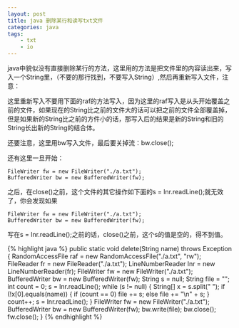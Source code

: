 ```yaml
---
layout: post
title: java 删除某行和读写txt文件
categories: java
tags: 
    - txt
    - io
---
```


java中貌似没有直接删除某行的方法，这里用的方法是把文件里的内容读出来，写入一个String里，（不要的那行找到，不要写入String）,然后再重新写入文件，注意：

这里重新写入不要用下面的raf的方法写入，因为这里的raf写入是从头开始覆盖之前的文件，如果现在的String比之前的文件大的话可以把之前的文件全部覆盖掉，但是如果新的String比之前的方件小的话，那写入后的结果是新的String和旧的String长出新的String的结合体。

还要注意，这里用bw写入文件，最后要关掉流：bw.close();

还有这里一旦开始：

	FileWriter fw = new FileWriter("./a.txt");
	BufferedWriter bw = new BufferedWriter(fw);

之后，在close()之前，这个文件的其它操作如下面的s = lnr.readLine();就无效了，你会发现如果

	FileWriter fw = new FileWriter("./a.txt");
	BufferedWriter bw = new BufferedWriter(fw);

写在s = lnr.readLine();之前的话，close()之前，这个s的值是空的，得不到值。

{% highlight java %}
public static void delete(String name) throws Exception {
    RandomAccessFile raf = new RandomAccessFile("./a.txt", "rw");
    FileReader fr = new FileReader("./a.txt");
    LineNumberReader lnr = new LineNumberReader(fr);
    FileWriter fw = new FileWriter("./a.txt");
    BufferedWriter bw = new BufferedWriter(fw);
    String s = null;
    String file = "";
    int count = 0;
    s = lnr.readLine();
    while (s != null) {
        String[] x = s.split("  ");
        if (!x[0].equals(name)) {
            if (count == 0)
                file += s;
            else
                file += "\n" + s;
        }
        count++;
        s = lnr.readLine();
    }
    FileWriter fw = new FileWriter("./a.txt");
    BufferedWriter bw = new BufferedWriter(fw);
    bw.write(file);
    bw.close();
    fw.close();
} 
{% endhighlight %}
